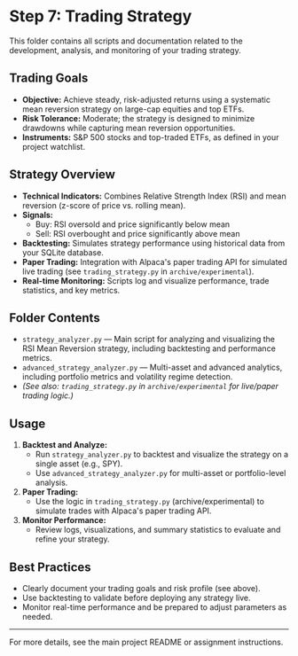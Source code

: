# Step 7: Trading Strategy

This folder contains all scripts and documentation related to the development, analysis, and monitoring of your trading strategy.

## Trading Goals
- **Objective:** Achieve steady, risk-adjusted returns using a systematic mean reversion strategy on large-cap equities and top ETFs.
- **Risk Tolerance:** Moderate; the strategy is designed to minimize drawdowns while capturing mean reversion opportunities.
- **Instruments:** S&P 500 stocks and top-traded ETFs, as defined in your project watchlist.

## Strategy Overview
- **Technical Indicators:** Combines Relative Strength Index (RSI) and mean reversion (z-score of price vs. rolling mean).
- **Signals:**
  - Buy: RSI oversold and price significantly below mean
  - Sell: RSI overbought and price significantly above mean
- **Backtesting:** Simulates strategy performance using historical data from your SQLite database.
- **Paper Trading:** Integration with Alpaca's paper trading API for simulated live trading (see `trading_strategy.py` in `archive/experimental`).
- **Real-time Monitoring:** Scripts log and visualize performance, trade statistics, and key metrics.

## Folder Contents
- `strategy_analyzer.py` — Main script for analyzing and visualizing the RSI Mean Reversion strategy, including backtesting and performance metrics.
- `advanced_strategy_analyzer.py` — Multi-asset and advanced analytics, including portfolio metrics and volatility regime detection.
- *(See also: `trading_strategy.py` in `archive/experimental` for live/paper trading logic.)*

## Usage
1. **Backtest and Analyze:**
   - Run `strategy_analyzer.py` to backtest and visualize the strategy on a single asset (e.g., SPY).
   - Use `advanced_strategy_analyzer.py` for multi-asset or portfolio-level analysis.
2. **Paper Trading:**
   - Use the logic in `trading_strategy.py` (archive/experimental) to simulate trades with Alpaca's paper trading API.
3. **Monitor Performance:**
   - Review logs, visualizations, and summary statistics to evaluate and refine your strategy.

## Best Practices
- Clearly document your trading goals and risk profile (see above).
- Use backtesting to validate before deploying any strategy live.
- Monitor real-time performance and be prepared to adjust parameters as needed.

---
For more details, see the main project README or assignment instructions.
